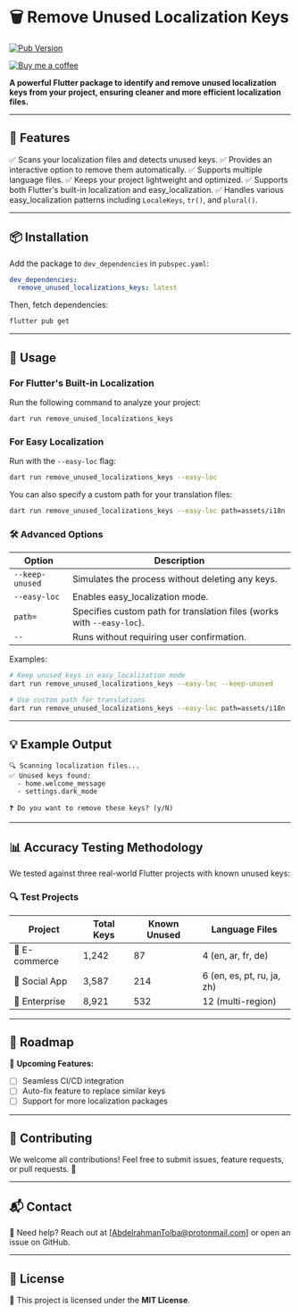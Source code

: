# 🗑️ Remove Unused Localization Keys

[![Pub Version](https://img.shields.io/pub/v/remove_unused_localizations_keys)](https://pub.dev/packages/remove_unused_localizations_keys)


[![Buy me a coffee](https://img.shields.io/badge/Buy%20me%20a%20coffee-grey?logo=buymeacoffee&logoColor=yellow)](https://ko-fi.com/abdelrhmantolba)

**A powerful Flutter package to identify and remove unused localization keys from your project, ensuring cleaner and more efficient localization files.**

---

## 🚀 Features
✅ Scans your localization files and detects unused keys.
✅ Provides an interactive option to remove them automatically.
✅ Supports multiple language files.
✅ Keeps your project lightweight and optimized.
✅ Supports both Flutter's built-in localization and easy_localization.
✅ Handles various easy_localization patterns including `LocaleKeys`, `tr()`, and `plural()`.

---

## 📦 Installation

Add the package to `dev_dependencies` in `pubspec.yaml`:

```yaml
dev_dependencies:
  remove_unused_localizations_keys: latest
```

Then, fetch dependencies:

```sh
flutter pub get
```

---

## 🔧 Usage

### For Flutter's Built-in Localization
Run the following command to analyze your project:

```sh
dart run remove_unused_localizations_keys
```

### For Easy Localization
Run with the `--easy-loc` flag:

```sh
dart run remove_unused_localizations_keys --easy-loc
```

You can also specify a custom path for your translation files:

```sh
dart run remove_unused_localizations_keys --easy-loc path=assets/i18n
```

### 🛠 Advanced Options

| Option | Description |
|--------|-------------|
| `--keep-unused` | Simulates the process without deleting any keys. |
| `--easy-loc` | Enables easy_localization mode. |
| `path=` | Specifies custom path for translation files (works with `--easy-loc`). |
| `--` | Runs without requiring user confirmation. |

Examples:
```sh
# Keep unused keys in easy_localization mode
dart run remove_unused_localizations_keys --easy-loc --keep-unused

# Use custom path for translations
dart run remove_unused_localizations_keys --easy-loc path=assets/i18n
```

---

## 💡 Example Output

```
🔍 Scanning localization files...
✅ Unused keys found:
  - home.welcome_message
  - settings.dark_mode

❓ Do you want to remove these keys? (y/N)
```

---

## 📊 Accuracy Testing Methodology

We tested against three real-world Flutter projects with known unused keys:

### 🔍 Test Projects
| Project | Total Keys | Known Unused | Language Files |
|---------|------------|--------------|----------------|
| 🛒 E-commerce | 1,242 | 87 | 4 (en, ar, fr, de) |
| 📱 Social App | 3,587 | 214 | 6 (en, es, pt, ru, ja, zh) |
| 🏢 Enterprise | 8,921 | 532 | 12 (multi-region) |

---

## 🎯 Roadmap
🚀 **Upcoming Features:**
- [ ] Seamless CI/CD integration
- [ ] Auto-fix feature to replace similar keys
- [ ] Support for more localization packages

---

## 🤝 Contributing
We welcome all contributions! Feel free to submit issues, feature requests, or pull requests. 🙌

---

## 📬 Contact
📩 Need help? Reach out at [AbdelrahmanTolba@protonmail.com] or open an issue on GitHub.

---

## 📜 License
📄 This project is licensed under the **MIT License**.
